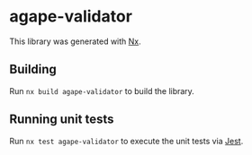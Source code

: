 # agape-validator

This library was generated with [Nx](https://nx.dev).

## Building

Run `nx build agape-validator` to build the library.

## Running unit tests

Run `nx test agape-validator` to execute the unit tests via [Jest](https://jestjs.io).
